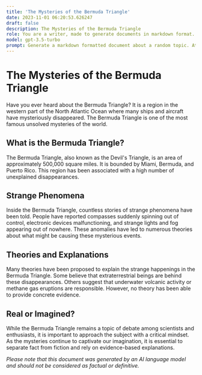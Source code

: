 ```yaml
---
title: 'The Mysteries of the Bermuda Triangle'
date: 2023-11-01 06:20:53.626247
draft: false
description: The Mysteries of the Bermuda Triangle
role: You are a writer, made to generate documents in markdown format. It is very important that all of the documents you generate are in valid markdown format.
model: gpt-3.5-turbo
prompt: Generate a markdown formatted document about a random topic. At the bottom, include a disclaimer explaining that the document was generated by you. The first line of the document should be the title. Make sure that the entire document is in proper markdown format, using a mix of various tags to make the document visually appealing.
---
```


# The Mysteries of the Bermuda Triangle

Have you ever heard about the Bermuda Triangle? It is a region in the western part of the North Atlantic Ocean where many ships and aircraft have mysteriously disappeared. The Bermuda Triangle is one of the most famous unsolved mysteries of the world.

## What is the Bermuda Triangle?

The Bermuda Triangle, also known as the Devil's Triangle, is an area of approximately 500,000 square miles. It is bounded by Miami, Bermuda, and Puerto Rico. This region has been associated with a high number of unexplained disappearances.

## Strange Phenomena

Inside the Bermuda Triangle, countless stories of strange phenomena have been told. People have reported compasses suddenly spinning out of control, electronic devices malfunctioning, and strange lights and fog appearing out of nowhere. These anomalies have led to numerous theories about what might be causing these mysterious events.

## Theories and Explanations

Many theories have been proposed to explain the strange happenings in the Bermuda Triangle. Some believe that extraterrestrial beings are behind these disappearances. Others suggest that underwater volcanic activity or methane gas eruptions are responsible. However, no theory has been able to provide concrete evidence.

## Real or Imagined?

While the Bermuda Triangle remains a topic of debate among scientists and enthusiasts, it is important to approach the subject with a critical mindset. As the mysteries continue to captivate our imagination, it is essential to separate fact from fiction and rely on evidence-based explanations.

*Please note that this document was generated by an AI language model and should not be considered as factual or definitive.*

